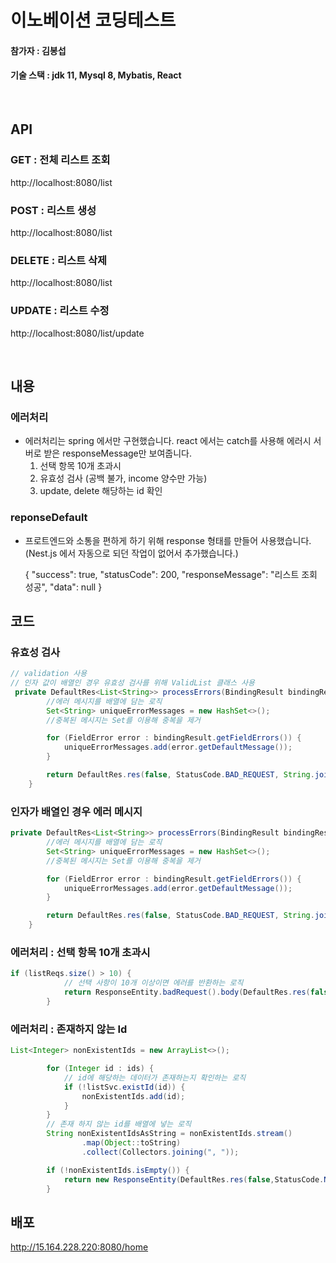 # 이노베이션 코딩테스트

#### 참가자 : 김봉섭

#### 기술 스택 : jdk 11, Mysql 8, Mybatis, React

<br>

## API

### GET : 전체 리스트 조회

http://localhost:8080/list

### POST : 리스트 생성

http://localhost:8080/list

### DELETE : 리스트 삭제

http://localhost:8080/list

### UPDATE : 리스트 수정

http://localhost:8080/list/update

<br>

## 내용

### 에러처리

- 에러처리는 spring 에서만 구현했습니다. react 에서는 catch를 사용해 에러시 서버로 받은 responseMessage만 보여줍니다.
  1. 선택 항목 10개 초과시
  2. 유효성 검사 (공백 불가, income 양수만 가능)
  3. update, delete 해당하는 id 확인

### reponseDefault

- 프로트엔드와 소통을 편하게 하기 위해 response 형태를 만들어 사용했습니다. (Nest.js 에서 자동으로 되던 작업이 없어서 추가했습니다.)

  {
  "success": true,
  "statusCode": 200,
  "responseMessage": "리스트 조회 성공",
  "data": null
  }

## 코드

### 유효성 검사

```java
// validation 사용
// 인자 값이 배열인 경우 유효성 검사를 위해 ValidList 클래스 사용
 private DefaultRes<List<String>> processErrors(BindingResult bindingResult) {
        //에러 메시지를 배열에 담는 로직
        Set<String> uniqueErrorMessages = new HashSet<>();
        //중복된 메시지는 Set를 이용해 중복을 제거

        for (FieldError error : bindingResult.getFieldErrors()) {
            uniqueErrorMessages.add(error.getDefaultMessage());
        }

        return DefaultRes.res(false, StatusCode.BAD_REQUEST, String.join(", ", uniqueErrorMessages));
    }
```

### 인자가 배열인 경우 에러 메시지

```java
private DefaultRes<List<String>> processErrors(BindingResult bindingResult) {
        //에러 메시지를 배열에 담는 로직
        Set<String> uniqueErrorMessages = new HashSet<>();
        //중복된 메시지는 Set를 이용해 중복을 제거

        for (FieldError error : bindingResult.getFieldErrors()) {
            uniqueErrorMessages.add(error.getDefaultMessage());
        }

        return DefaultRes.res(false, StatusCode.BAD_REQUEST, String.join(", ", uniqueErrorMessages));
    }

```

### 에러처리 : 선택 항목 10개 초과시

```java
if (listReqs.size() > 10) {
            // 선택 사항이 10개 이상이면 에러를 반환하는 로직
            return ResponseEntity.badRequest().body(DefaultRes.res(false, StatusCode.BAD_REQUEST, "항목은 최대 10개 까지 선택 가능합니다."));
        }
```

### 에러처리 : 존재하지 않는 Id

```java
List<Integer> nonExistentIds = new ArrayList<>();

        for (Integer id : ids) {
            // id에 해당하는 데이터가 존재하는지 확인하는 로직
            if (!listSvc.existId(id)) {
                nonExistentIds.add(id);
            }
        }
        // 존재 하지 않는 id를 배열에 넣는 로직
        String nonExistentIdsAsString = nonExistentIds.stream()
                .map(Object::toString)
                .collect(Collectors.joining(", "));

        if (!nonExistentIds.isEmpty()) {
            return new ResponseEntity(DefaultRes.res(false,StatusCode.NOT_FOUND,"일치하지 않는 아이디: " + nonExistentIdsAsString),HttpStatus.NOT_FOUND);
        }
```

## 배포

http://15.164.228.220:8080/home
